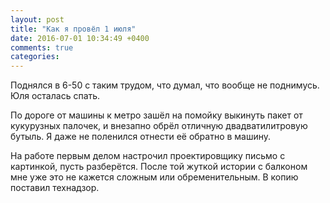 ```yaml
---
layout: post
title: "Как я провёл 1 июля"
date: 2016-07-01 10:34:49 +0400
comments: true
categories: 
---
```

Поднялся в 6-50 с таким трудом, что думал, что вообще не поднимусь. Юля осталась спать.

По дороге от машины к метро зашёл на помойку выкинуть пакет от кукурузных палочек, и внезапно обрёл отличную двадватилитровую бутыль. Я даже не поленился отнести её обратно в машину. 

На работе первым делом настрочил проектировщику письмо с картинкой, пусть разберётся. После той жуткой истории с балконом мне уже это не кажется сложным или обременительным. В копию поставил технадзор.